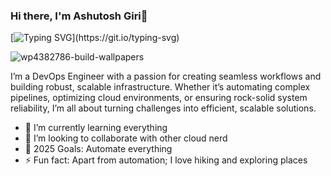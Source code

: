 ### Hi there, I'm Ashutosh Giri👋

[![Typing SVG](https://readme-typing-svg.herokuapp.com/?lines=Welcome+to+my+GitHub+account+.+.+.)](https://git.io/typing-svg)

![wp4382786-build-wallpapers](https://github.com/user-attachments/assets/f4c261e1-9c44-4b3d-9edc-14fbccde1db1)



I’m a DevOps Engineer with a passion for creating seamless workflows and building robust, scalable infrastructure. Whether it’s automating complex pipelines, optimizing cloud environments, or ensuring rock-solid system reliability, I’m all about turning challenges into efficient, scalable solutions.





- 🌱 I’m currently learning everything
- 💞️ I’m looking to collaborate with other cloud nerd
- 🥅 2025 Goals: Automate everything
- ⚡ Fun fact: Apart from automation; I love hiking and exploring places
